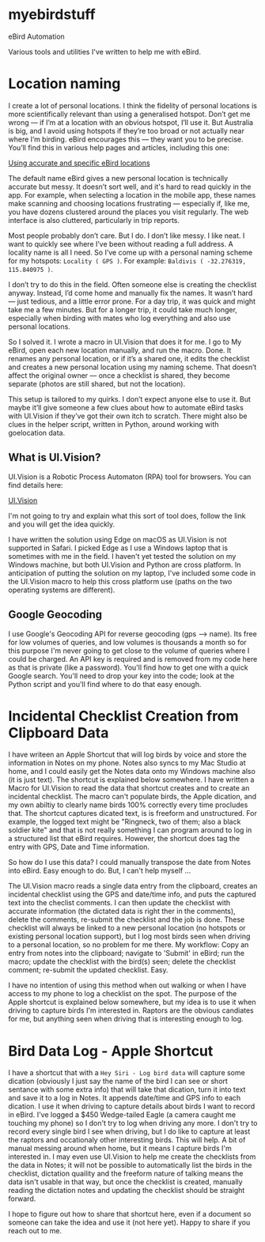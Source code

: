 # myebirdstuff
eBird Automation

Various tools and utilities I've written to help me with eBird.

# Location naming

I create a lot of personal locations. I think the fidelity of personal locations is more scientifically relevant than using a generalised hotspot. Don’t get me wrong — if I’m at a location with an obvious hotspot, I’ll use it. But Australia is big, and I avoid using hotspots if they’re too broad or not actually near where I’m birding. eBird encourages this — they want you to be precise. You’ll find this in various help pages and articles, including this one:

[Using accurate and specific eBird locations](https://ebird.org/news/sitespecificity/)

The default name eBird gives a new personal location is technically accurate but messy. It doesn’t sort well, and it's hard to read quickly in the app. For example, when selecting a location in the mobile app, these names make scanning and choosing locations frustrating — especially if, like me, you have dozens clustered around the places you visit regularly. The web interface is also cluttered, particularly in trip reports.

Most people probably don’t care. But I do. I don’t like messy. I like neat. I want to quickly see where I’ve been without reading a full address. A locality name is all I need. So I’ve come up with a personal naming scheme for my hotspots: `Locality ( GPS )`. For example: `Baldivis ( -32.276319, 115.840975 )`.

I don’t try to do this in the field. Often someone else is creating the checklist anyway. Instead, I’d come home and manually fix the names. It wasn’t hard — just tedious, and a little error prone. For a day trip, it was quick and might take me a few minutes. But for a longer trip, it could take much longer, especially when birding with mates who log everything and also use personal locations.

So I solved it. I wrote a macro in UI.Vision that does it for me. I go to My eBird, open each new location manually, and run the macro. Done. It renames any personal location, or if it’s a shared one, it edits the checklist and creates a new personal location using my naming scheme. That doesn’t affect the original owner — once a checklist is shared, they become separate (photos are still shared, but not the location).

This setup is tailored to my quirks. I don’t expect anyone else to use it. But maybe it’ll give someone a few clues about how to automate eBird tasks with UI.Vision if they’ve got their own itch to scratch.  There might also be clues in the helper script, written in Python, around working with goelocation data.

## What is UI.Vision?

UI.Vision is a Robotic Process Automaton (RPA) tool for browsers.  You can find details here:

[UI.Vision](https://ui.vision)

I'm not going to try and explain what this sort of tool does, follow the link and you will get the idea quickly.

I have written the solution using Edge on macOS as UI.Vision is not supported in Safari.   I picked Edge as I use a Windows laptop that is sometimes with me in the field.  I haven't yet tested the solution on my Windows machine, but both UI.Vision and Python are cross platform.  In anticipation of putting the solution on my laptop, I've included some code in the UI.Vision macro to help this cross platform use (paths on the two operating systems are different).

## Google Geocoding

I use Google's Geocoding API for reverse geocoding (gps --> name).  Its free for low volumes of queries, and low volumes is thousands a month so for this purpose I'm never going to get close to the volume of queries where I could be charged.  An API key is required and is removed from my code here as that is private (like a password).  You'll find how to get one with a quick Google search.  You'll need to drop your key into the code; look at the Python script and you'll find where to do that easy enough.

# Incidental Checklist Creation from Clipboard Data

I have writeen an Apple Shortcut that will log birds by voice and store the information in Notes on my phone.  Notes also syncs to my Mac Studio at home, and I could easily get the Notes data onto my Windows machine also (it is just text).  The shortcut is explained below somewhere.  I have written a Macro for UI.Vision to read the data that shortcut creates and to create an incidental checklist.  The macro can't populate birds, the Apple dication, and my own abiltiy to clearly name birds 100% correctly every time procludes that.   The shortcut captures dicated text, is is freeform and unstructured. For example, the logged text might be "Ringneck, two of them; also a black soldier kite" and that is not really something I can program around to log in a structured list that eBird requires. However, the shortcut does tag the entry with GPS, Date and Time information.

So how do I use this data?  I could manually transpose the date from Notes into eBird.  Easy enough to do.  But, I can't help myself ... 

The UI.Vision macro reads a single data entry from the clipboard, creates an incidental checklist using the GPS and date/time info, and puts the captured text into the checlist comments.  I can then update the checklist with accurate information (the dictated data is right ther in the comments), delete the comments, re-submit the checklist and the job is done.  These checklist will always be linked to a new personal location (no hotspots or existing personal location support), but I log most birds seen when driving to a personal location, so no problem for me there.   My workflow:  Copy an entry from notes into the clipboard; navigate to 'Submit' in eBird; run the macro; update the checklist with the bird(s) seen; delete the checklist comment; re-submit the updated checklist.   Easy.   

I have no intention of using this method when out walking or when I have access to my phone to log a checklist on the spot.  The purpose of the Apple shortcut is explained below somewhere, but my idea is to use it when driving to capture birds I'm interested in. Raptors are the obvious candiates for me, but anything seen when driving that is interesting enough to log.

#  Bird Data Log - Apple Shortcut

I have a shortcut that with a `Hey Siri - Log bird data` will capture some dication (obviously I just say the name of the bird I can see or short sentance with some extra info) that will take that dication, turn it into text and save it to a log in Notes.  It appends date/time and GPS info to each dication.  I use it when driving to capture details about birds I want to record in eBird.  I've logged a $450 Wedge-tailed Eagle (a camera caught me touching my phone) so I don't try to log when driving any more.  I don't try to record every single bird I see when driving, but I do like to capture at least the raptors and occationaly other interesting birds.  This will help.  A bit of manual messing around when home, but it means I capture birds I'm interested in.  I may even use UI.Vision to help me create the checklists from the data in Notes; it will not be possible to automatically list the birds in the checklist, dictation quaility and the freeform nature of talking means the data isn't usable in that way, but once the checklist is created, manually reading the dictation notes and updating the checklist should be straight forward.

I hope to figure out how to share that shortcut here, even if a document so someone can take the idea and use it (not here yet).  Happy to share if you reach out to me.
